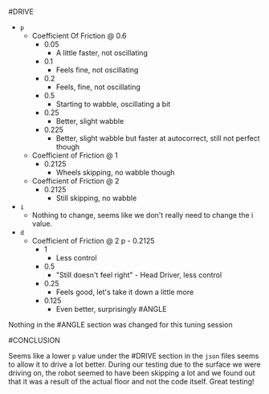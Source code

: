 #DRIVE
 - `p` 
	 -  Coefficient Of Friction @ 0.6
		 - 0.05
			 - A little faster, not oscillating
		 - 0.1
			 - Feels fine, not oscillating
		 - 0.2
			 - Feels, fine, not oscillating
		 - 0.5
			 - Starting to wabble, oscillating a bit
		 - 0.25
			 - Better, slight wabble
		 - 0.225
			 - Better, slight wabble but faster at autocorrect, still not perfect though
	  - Coefficient of Friction @ 1
		 - 0.2125
			 - Wheels skipping, no wabble though
	 - Coefficient of Friction @ 2
		 - 0.2125
			 - Still skipping, no wabble
 - `i`
	- Nothing to change, seems like we don't really need to change the i value.
- `d`
	- Coefficient of Friction @ 2 p - 0.2125
		- 1
			- Less control
		- 0.5
			- "Still doesn't feel right" - Head Driver, less control
		- 0.25
			- Feels good, let's take it down a little more
		- 0.125
			- Even better, surprisingly
#ANGLE

Nothing in the #ANGLE section was changed for this tuning session

#CONCLUSION

Seems like a lower `p` value under the #DRIVE section in the `json` files seems to allow it to  drive a lot better. During our testing due to the surface we were driving on, the robot seemed to have been skipping a lot and we found out that it was a result of the actual floor and not the code itself. Great testing!



 
